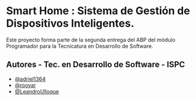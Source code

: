 # Smart Home : Sistema de Gestión de Dispositivos Inteligentes.

Este proyecto forma parte de la segunda entrega del ABP del módulo Programador para la Tecnicatura en Desarrollo de Software. 


## Autores - Tec. en Desarrollo de Software - ISPC

- [@adriel1364](https://github.com/adriel1364)
- [@rooyar](https://github.com/rooyar)
- [@LeandroUlloque](https://github.com/LeandroUlloque)

